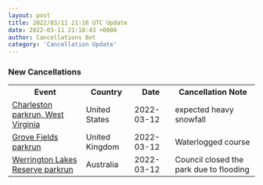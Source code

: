 ```yaml
---
layout: post
title: 2022/03/11 21:18 UTC Update
date: 2022-03-11 21:18:43 +0000
author: Cancellations Bot
category: 'Cancellation Update'
---
```


<h3>New Cancellations</h3>
<div class='hscrollable'>
<table style='width: 100%'>
    <tr>
        <th>Event</th>
        <th>Country</th>
        <th>Date</th>
        <th>Cancellation Note</th>
    </tr>
    <tr>
        <td><a href="https://www.parkrun.us/charleston">Charleston parkrun, West Virginia</a></td>
        <td>United States</td>
        <td>2022-03-12</td>
        <td>expected heavy snowfall</td>
    </tr>
    <tr>
        <td><a href="https://www.parkrun.org.uk/grovefields">Grove Fields parkrun</a></td>
        <td>United Kingdom</td>
        <td>2022-03-12</td>
        <td>Waterlogged course</td>
    </tr>
    <tr>
        <td><a href="https://www.parkrun.com.au/werringtonlakesreserve">Werrington Lakes Reserve parkrun</a></td>
        <td>Australia</td>
        <td>2022-03-12</td>
        <td>Council closed the park due to flooding</td>
    </tr>
</table>
</div>
